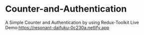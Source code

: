 # Counter-and-Authentication
 A Simple Counter and Authentication by using Redux-Toolkit
Live Demo:https://resonant-daifuku-0c230a.netlify.app
